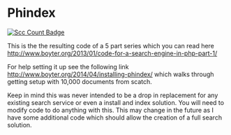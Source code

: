 Phindex
=======

[![Scc Count Badge](https://sloc.xyz/github/boyter/Phindex/)](https://github.com/boyter/Phindex/)

This is the the resulting code of a 5 part series which you can read here http://www.boyter.org/2013/01/code-for-a-search-engine-in-php-part-1/

For help setting it up see the following link http://www.boyter.org/2014/04/installing-phindex/ which walks through getting setup with 10,000 documents from scatch.

Keep in mind this was never intended to be a drop in replacement for any existing search service or even a install and index solution. You will need to modify code to do anything with this. This may change in the future as I have some additional code which should allow the creation of a full search solution.
